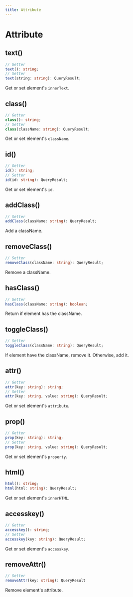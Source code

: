 ```yaml
---
title: Attribute
---
```


# Attribute

## text()

```ts
// Getter
text(): string;
// Setter
text(string: string): QueryResult;
```

Get or set element's `innerText`.

## class()

```ts
// Getter
class(): string;
// Setter
class(className: string): QueryResult;
```

Get or set element's `className`.

## id()

```ts
// Getter
id(): string;
// Setter
id(id: string): QueryResult;
```

Get or set element's `id`.

## addClass()

```ts
// Setter
addClass(className: string): QueryResult;
```

Add a className.

## removeClass()

```ts
// Setter
removeClass(className: string): QueryResult;
```

Remove a className.

## hasClass()

```ts
// Getter
hasClass(className: string): boolean;
```

Return if element has the className.

## toggleClass()

```ts
// Setter
toggleClass(className: string): QueryResult;
```

If element have the className, remove it. Otherwise, add it.

## attr()

```ts
// Getter
attr(key: string): string;
// Setter
attr(key: string, value: string): QueryResult;
```

Get or set element's `attribute`.

## prop()

```ts
// Getter
prop(key: string): string;
// Setter
prop(key: string, value: string): QueryResult;
```

Get or set element's `property`.

## html()

```ts
html(): string;
html(html: string): QueryResult;
```

Get or set element's `innerHTML`.

## accesskey()

```ts
// Getter
accesskey(): string;
// Setter
accesskey(key: string): QueryResult;
```

Get or set element's `accesskey`.

## removeAttr()

```ts
// Setter
removeAttr(key: string): QueryResult
```

Remove element's attribute.

